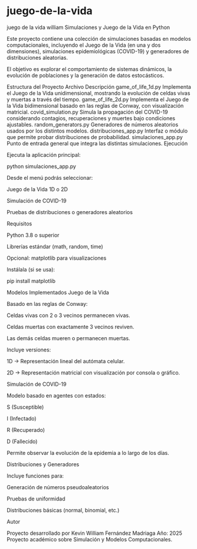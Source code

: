 # juego-de-la-vida
juego de la vida william
Simulaciones y Juego de la Vida en Python

Este proyecto contiene una colección de simulaciones basadas en modelos computacionales, incluyendo el Juego de la Vida (en una y dos dimensiones), simulaciones epidemiológicas (COVID-19) y generadores de distribuciones aleatorias.

El objetivo es explorar el comportamiento de sistemas dinámicos, la evolución de poblaciones y la generación de datos estocásticos.

Estructura del Proyecto
Archivo	Descripción
game_of_life_1d.py	Implementa el Juego de la Vida unidimensional, mostrando la evolución de celdas vivas y muertas a través del tiempo.
game_of_life_2d.py	Implementa el Juego de la Vida bidimensional basado en las reglas de Conway, con visualización matricial.
covid_simulation.py	Simula la propagación del COVID-19 considerando contagios, recuperaciones y muertes bajo condiciones ajustables.
random_generators.py	Generadores de números aleatorios usados por los distintos modelos.
distribuciones_app.py	Interfaz o módulo que permite probar distribuciones de probabilidad.
simulaciones_app.py	Punto de entrada general que integra las distintas simulaciones.
 Ejecución



Ejecuta la aplicación principal:

python simulaciones_app.py


Desde el menú podrás seleccionar:

Juego de la Vida 1D o 2D

Simulación de COVID-19

Pruebas de distribuciones o generadores aleatorios

Requisitos

Python 3.8 o superior

Librerías estándar (math, random, time)

Opcional: matplotlib para visualizaciones

Instálala (si se usa):

pip install matplotlib

Modelos Implementados
Juego de la Vida

Basado en las reglas de Conway:

Celdas vivas con 2 o 3 vecinos permanecen vivas.

Celdas muertas con exactamente 3 vecinos reviven.

Las demás celdas mueren o permanecen muertas.

Incluye versiones:

1D → Representación lineal del autómata celular.

2D → Representación matricial con visualización por consola o gráfico.

Simulación de COVID-19

Modelo basado en agentes con estados:

S (Susceptible)

I (Infectado)

R (Recuperado)

D (Fallecido)

Permite observar la evolución de la epidemia a lo largo de los días.

Distribuciones y Generadores

Incluye funciones para:

Generación de números pseudoaleatorios

Pruebas de uniformidad

Distribuciones básicas (normal, binomial, etc.)

Autor

Proyecto desarrollado por Kevin William Fernández Madriaga
Año: 2025
Proyecto académico sobre Simulación y Modelos Computacionales.

